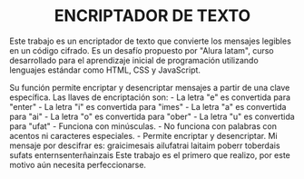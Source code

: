 
<h1 align="center">ENCRIPTADOR DE TEXTO</h1>

<p>
Este trabajo es un encriptador de texto que convierte los mensajes legibles en un código cifrado.
Es un desafío propuesto por "Alura latam", curso desarrollado para el aprendizaje inicial de programación utilizando lenguajes estándar como HTML, CSS y JavaScript.
<p>

<p1>
Su función permite  encriptar y desencriptar mensajes a partir de una clave específica.
Las llaves de encriptación son:
- La letra "e" es convertida para "enter"
- La letra "i" es convertida para "imes"
- La letra "a" es convertida para "ai"
- La letra "o" es convertida para "ober"
- La letra "u" es convertida para "ufat"
</p1>

<p2>
- Funciona con minúsculas.
- No funciona con palabras con acentos ni caracteres especiales.
- Permite encriptar y desencriptar.
</p2>

<p3>
  Mi mensaje por descifrar es: graicimesais ailufatrai laitaim poberr toberdais sufats enternsenterñainzais
</p3>

<p4>
Este trabajo es el primero que realizo, por este motivo aún necesita perfeccionarse.
</p4>
